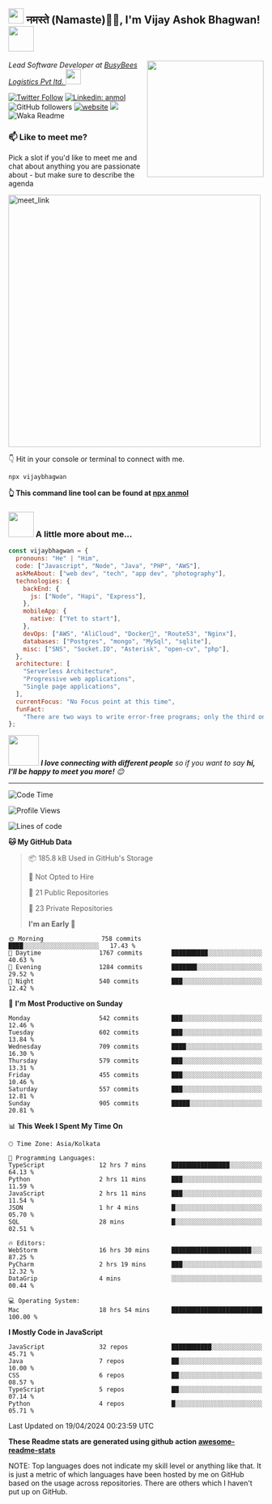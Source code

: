<h2><img src="https://emojis.slackmojis.com/emojis/images/1531849430/4246/blob-sunglasses.gif?1531849430" width="30"/> नमस्ते (Namaste)🙏🏻, I'm Vijay Ashok Bhagwan! <img src="https://media.giphy.com/media/12oufCB0MyZ1Go/giphy.gif" width="50"></h2>
<img align='right' src="https://media.giphy.com/media/M9gbBd9nbDrOTu1Mqx/giphy.gif" width="230">
<p><em> Lead Software Developer at <a href="https://www.xpressbees.com/">BusyBees Logistics Pvt ltd.
</a><img src="https://www.xpressbees.com/images/whiteLogo.png" width="30"> 
</em></p>

[![Twitter Follow](https://img.shields.io/twitter/follow/misteranmol?label=Follow)](https://twitter.com/intent/follow?screen_name=misteranmol)
[![Linkedin: anmol](https://img.shields.io/badge/-anmol-blue?style=flat-square&logo=Linkedin&logoColor=white&link=https://www.linkedin.com/in/anmol-p-singh/)](https://www.linkedin.com/in/anmol098/)
![GitHub followers](https://img.shields.io/github/followers/anmol098?label=Follow&style=social)
[![website](https://img.shields.io/badge/Website-46a2f1.svg?&style=flat-square&logo=Google-Chrome&logoColor=white&link=https://anmolsingh.me/)](https://anmolsingh.me/)
![](https://visitor-badge.glitch.me/badge?page_id=anmol098.anmol098)
![Waka Readme](https://github.com/anmol098/anmol098/workflows/Waka%20Readme/badge.svg)

### 📫 Like to meet me?

Pick a slot if you'd like to meet me and chat about anything you are passionate about - but make sure to describe the agenda

<a href="https://calendly.com/anmol098/30min" target="_blank"><img width="498" alt="meet_link" src="https://user-images.githubusercontent.com/15426564/144297439-f530f383-e73e-41e0-9914-a9b7d3f432e5.png"></a>

👇 Hit in your console or terminal to connect with me.

```bash
npx vijaybhagwan
```

**👆 This command line tool can be found at [npx anmol](https://github.com/anmol098/npx_card)**

### <img src="https://media.giphy.com/media/VgCDAzcKvsR6OM0uWg/giphy.gif" width="50"> A little more about me...

```javascript
const vijaybhagwan = {
  pronouns: "He" | "Him",
  code: ["Javascript", "Node", "Java", "PHP", "AWS"],
  askMeAbout: ["web dev", "tech", "app dev", "photography"],
  technologies: {
    backEnd: {
      js: ["Node", "Hapi", "Express"],
    },
    mobileApp: {
      native: ["Yet to start"],
    },
    devOps: ["AWS", "AliCloud", "Docker🐳", "Route53", "Nginx"],
    databases: ["Postgres", "mongo", "MySql", "sqlite"],
    misc: ["SNS", "Socket.IO", "Asterisk", "open-cv", "php"],
  },
  architecture: [
    "Serverless Architecture",
    "Progressive web applications",
    "Single page applications",
  ],
  currentFocus: "No Focus point at this time",
  funFact:
    "There are two ways to write error-free programs; only the third one works",
};
```

<img src="https://media.giphy.com/media/LnQjpWaON8nhr21vNW/giphy.gif" width="60"> <em><b>I love connecting with different people</b> so if you want to say <b>hi, I'll be happy to meet you more!</b> 😊</em>

---

<!--START_SECTION:waka-->

![Code Time](http://img.shields.io/badge/Code%20Time-2%2C692%20hrs%2014%20mins-blue)

![Profile Views](http://img.shields.io/badge/Profile%20Views-1374-blue)

![Lines of code](https://img.shields.io/badge/From%20Hello%20World%20I%27ve%20Written-4.0%20million%20lines%20of%20code-blue)

**🐱 My GitHub Data**

> 📦 185.8 kB Used in GitHub's Storage
>
> 🚫 Not Opted to Hire
>
> 📜 21 Public Repositories
>
> 🔑 23 Private Repositories
>
> **I'm an Early 🐤**

```text
🌞 Morning                758 commits         ████░░░░░░░░░░░░░░░░░░░░░   17.43 %
🌆 Daytime                1767 commits        ██████████░░░░░░░░░░░░░░░   40.63 %
🌃 Evening                1284 commits        ███████░░░░░░░░░░░░░░░░░░   29.52 %
🌙 Night                  540 commits         ███░░░░░░░░░░░░░░░░░░░░░░   12.42 %
```

📅 **I'm Most Productive on Sunday**

```text
Monday                   542 commits         ███░░░░░░░░░░░░░░░░░░░░░░   12.46 %
Tuesday                  602 commits         ███░░░░░░░░░░░░░░░░░░░░░░   13.84 %
Wednesday                709 commits         ████░░░░░░░░░░░░░░░░░░░░░   16.30 %
Thursday                 579 commits         ███░░░░░░░░░░░░░░░░░░░░░░   13.31 %
Friday                   455 commits         ███░░░░░░░░░░░░░░░░░░░░░░   10.46 %
Saturday                 557 commits         ███░░░░░░░░░░░░░░░░░░░░░░   12.81 %
Sunday                   905 commits         █████░░░░░░░░░░░░░░░░░░░░   20.81 %
```

📊 **This Week I Spent My Time On**

```text
🕑︎ Time Zone: Asia/Kolkata

💬 Programming Languages:
TypeScript               12 hrs 7 mins       ████████████████░░░░░░░░░   64.13 %
Python                   2 hrs 11 mins       ███░░░░░░░░░░░░░░░░░░░░░░   11.59 %
JavaScript               2 hrs 11 mins       ███░░░░░░░░░░░░░░░░░░░░░░   11.54 %
JSON                     1 hr 4 mins         █░░░░░░░░░░░░░░░░░░░░░░░░   05.70 %
SQL                      28 mins             █░░░░░░░░░░░░░░░░░░░░░░░░   02.51 %

🔥 Editors:
WebStorm                 16 hrs 30 mins      ██████████████████████░░░   87.25 %
PyCharm                  2 hrs 19 mins       ███░░░░░░░░░░░░░░░░░░░░░░   12.32 %
DataGrip                 4 mins              ░░░░░░░░░░░░░░░░░░░░░░░░░   00.44 %

💻 Operating System:
Mac                      18 hrs 54 mins      █████████████████████████   100.00 %
```

**I Mostly Code in JavaScript**

```text
JavaScript               32 repos            ███████████░░░░░░░░░░░░░░   45.71 %
Java                     7 repos             ██░░░░░░░░░░░░░░░░░░░░░░░   10.00 %
CSS                      6 repos             ██░░░░░░░░░░░░░░░░░░░░░░░   08.57 %
TypeScript               5 repos             ██░░░░░░░░░░░░░░░░░░░░░░░   07.14 %
Python                   4 repos             █░░░░░░░░░░░░░░░░░░░░░░░░   05.71 %
```

Last Updated on 19/04/2024 00:23:59 UTC

<!--END_SECTION:waka-->

**These Readme stats are generated using github action [awesome-readme-stats](https://github.com/vijaybhagwan/waka-readme-stats)**

NOTE: Top languages does not indicate my skill level or anything like that. It is just a metric of which languages have been hosted by me on GitHub based on the usage across repositories. There are others which I haven't put up on GitHub.
